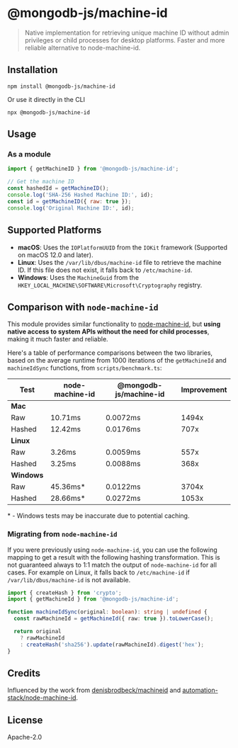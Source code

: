 # @mongodb-js/machine-id

> Native implementation for retrieving unique machine ID without admin privileges or child processes for desktop platforms. Faster and more reliable alternative to node-machine-id.

## Installation

```
npm install @mongodb-js/machine-id
```

Or use it directly in the CLI

```
npx @mongodb-js/machine-id
```

## Usage

### As a module

```javascript
import { getMachineID } from '@mongodb-js/machine-id';

// Get the machine ID
const hashedId = getMachineID();
console.log('SHA-256 Hashed Machine ID:', id);
const id = getMachineID({ raw: true });
console.log('Original Machine ID:', id);
```

## Supported Platforms

- **macOS**: Uses the `IOPlatformUUID` from the `IOKit` framework (Supported on macOS 12.0 and later).
- **Linux**: Uses the `/var/lib/dbus/machine-id` file to retrieve the machine ID. If this file does not exist, it falls back to `/etc/machine-id`.
- **Windows**: Uses the `MachineGuid` from the `HKEY_LOCAL_MACHINE\SOFTWARE\Microsoft\Cryptography` registry.

## Comparison with `node-machine-id`

This module provides similar functionality to [node-machine-id](https://www.npmjs.com/package/node-machine-id), but **using native access to system APIs without the need for child processes**, making it much faster and reliable.

Here's a table of performance comparisons between the two libraries, based on the average runtime from 1000 iterations of the `getMachineId` and `machineIdSync` functions, from `scripts/benchmark.ts`:

| Test        | node-machine-id | @mongodb-js/machine-id | Improvement |
| ----------- | --------------- | ---------------------- | ----------- |
| **Mac**     |
| Raw         | 10.71ms         | 0.0072ms               | 1494x       |
| Hashed      | 12.42ms         | 0.0176ms               | 707x        |
| **Linux**   |
| Raw         | 3.26ms          | 0.0059ms               | 557x        |
| Hashed      | 3.25ms          | 0.0088ms               | 368x        |
| **Windows** |
| Raw         | 45.36ms\*       | 0.0122ms               | 3704x       |
| Hashed      | 28.66ms\*       | 0.0272ms               | 1053x       |

\* - Windows tests may be inaccurate due to potential caching.

### Migrating from `node-machine-id`

If you were previously using `node-machine-id`, you can use the following mapping to get a result with the following hashing transformation. This is not guaranteed always to 1:1 match the output of `node-machine-id` for all cases. For example on Linux, it falls back to `/etc/machine-id` if `/var/lib/dbus/machine-id` is not available.

```ts
import { createHash } from 'crypto';
import { getMachineId } from '@mongodb-js/machine-id';

function machineIdSync(original: boolean): string | undefined {
  const rawMachineId = getMachineId({ raw: true }).toLowerCase();

  return original
    ? rawMachineId
    : createHash('sha256').update(rawMachineId).digest('hex');
}
```

## Credits

Influenced by the work from [denisbrodbeck/machineid](https://github.com/denisbrodbeck/machineid) and [automation-stack/node-machine-id](https://github.com/automation-stack/node-machine-id).

## License

Apache-2.0
